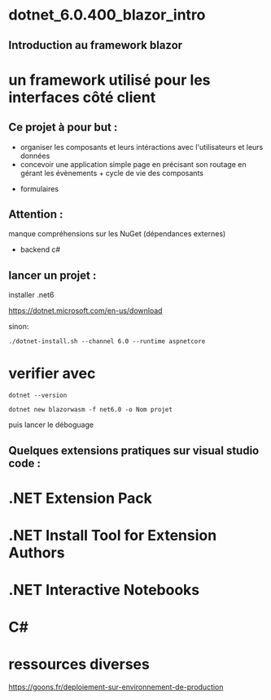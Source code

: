 # dotnet_6.0.400_blazor_intro
## Introduction au framework blazor


# un framework utilisé pour les interfaces côté client

## Ce projet à pour but :

- organiser les composants  et leurs intéractions avec l'utilisateurs et leurs données
- concevoir une application simple page en précisant son routage  en gérant les évènements + cycle de vie des composants
+ formulaires

## Attention :

manque compréhensions sur les NuGet (dépendances externes)

+ backend c#



## lancer un projet : 


installer .net6

https://dotnet.microsoft.com/en-us/download

sinon:

```
./dotnet-install.sh --channel 6.0 --runtime aspnetcore     

```


# verifier avec 

```
dotnet --version  

```


```
dotnet new blazorwasm -f net6.0 -o Nom projet

```   

puis lancer le déboguage


## Quelques extensions pratiques sur visual studio code :

# .NET Extension Pack
# .NET Install Tool for Extension Authors
# .NET Interactive Notebooks
# C#

# ressources diverses 

https://goons.fr/deploiement-sur-environnement-de-production

